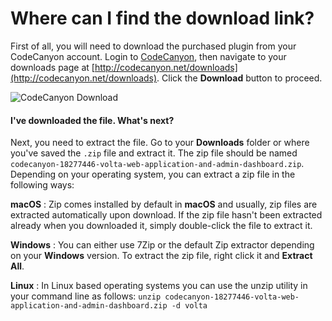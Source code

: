# Where can I find the download link?  
First of all, you will need to download the purchased plugin from your CodeCanyon account. Login to [CodeCanyon](http://codecanyon.net), then navigate to your downloads page at [http://codecanyon.net/downloads](http://codecanyon.net/downloads). Click the __Download__ button to proceed.

![CodeCanyon Download](/resources/img/documentation/download-button.png)

#### I've downloaded the file. What's next?
Next, you need to extract the file. Go to your __Downloads__ folder or where you've saved the `.zip` file and extract it. The zip file should be named `codecanyon-18277446-volta-web-application-and-admin-dashboard.zip`. Depending on your operating system, you can extract a zip file in the following ways:

__macOS__
: Zip comes installed by default in __macOS__ and usually, zip files are extracted automatically upon download. If the zip file hasn't been extracted already when you downloaded it, simply double-click the file to extract it.

__Windows__
: You can either use 7Zip or the default Zip extractor depending on your __Windows__ version. To extract the zip file, right click it and __Extract All__.

__Linux__
: In Linux based operating systems you can use the unzip utility in your command line as follows: `unzip codecanyon-18277446-volta-web-application-and-admin-dashboard.zip -d volta`
